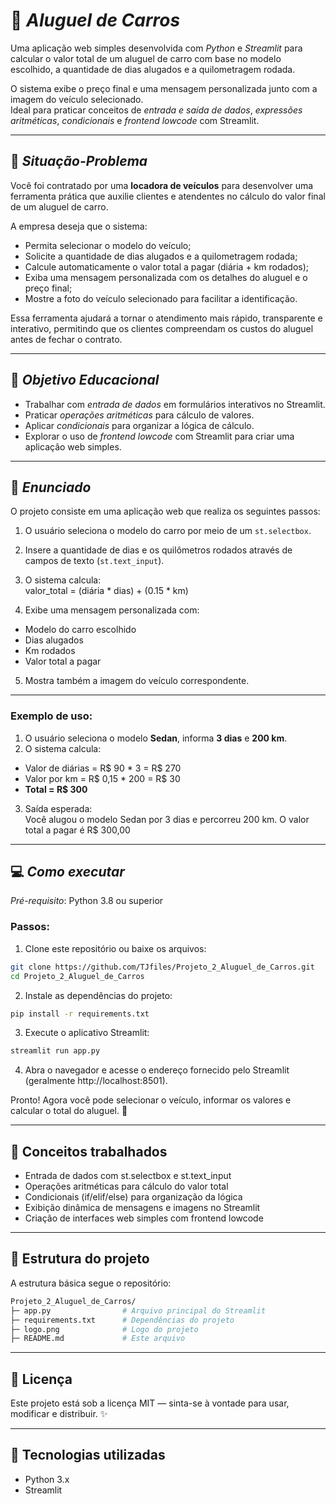 # 🚗 *Aluguel de Carros*

Uma aplicação web simples desenvolvida com *Python* e *Streamlit* para calcular o valor total de um aluguel de carro com base no modelo escolhido, a quantidade de dias alugados e a quilometragem rodada.  

O sistema exibe o preço final e uma mensagem personalizada junto com a imagem do veículo selecionado.  
Ideal para praticar conceitos de *entrada e saída de dados*, *expressões aritméticas*, *condicionais* e *frontend lowcode* com Streamlit.  

---

## 🧩 *Situação-Problema*

Você foi contratado por uma **locadora de veículos** para desenvolver uma ferramenta prática que auxilie clientes e atendentes no cálculo do valor final de um aluguel de carro.  

A empresa deseja que o sistema:

- Permita selecionar o modelo do veículo;
- Solicite a quantidade de dias alugados e a quilometragem rodada;
- Calcule automaticamente o valor total a pagar (diária + km rodados);
- Exiba uma mensagem personalizada com os detalhes do aluguel e o preço final;
- Mostre a foto do veículo selecionado para facilitar a identificação.

Essa ferramenta ajudará a tornar o atendimento mais rápido, transparente e interativo, permitindo que os clientes compreendam os custos do aluguel antes de fechar o contrato.  

---

## 🎯 *Objetivo Educacional*

- Trabalhar com *entrada de dados* em formulários interativos no Streamlit.  
- Praticar *operações aritméticas* para cálculo de valores.  
- Aplicar *condicionais* para organizar a lógica de cálculo.  
- Explorar o uso de *frontend lowcode* com Streamlit para criar uma aplicação web simples.  

---

## 📝 *Enunciado*

O projeto consiste em uma aplicação web que realiza os seguintes passos:

1. O usuário seleciona o modelo do carro por meio de um `st.selectbox`.  
2. Insere a quantidade de dias e os quilômetros rodados através de campos de texto (`st.text_input`).  
3. O sistema calcula:  
valor_total = (diária * dias) + (0.15 * km)

4. Exibe uma mensagem personalizada com:  
- Modelo do carro escolhido  
- Dias alugados  
- Km rodados  
- Valor total a pagar  

5. Mostra também a imagem do veículo correspondente.  

---

### Exemplo de uso:

1. O usuário seleciona o modelo **Sedan**, informa **3 dias** e **200 km**.  
2. O sistema calcula:  

- Valor de diárias = R\$ 90 * 3 = R\$ 270  
- Valor por km = R\$ 0,15 * 200 = R\$ 30  
- **Total = R$ 300**  

3. Saída esperada:  
Você alugou o modelo Sedan por 3 dias e percorreu 200 km.
O valor total a pagar é R$ 300,00


---

## 💻 *Como executar*

*Pré-requisito*: Python 3.8 ou superior  

### Passos:

1. Clone este repositório ou baixe os arquivos:

```bash
git clone https://github.com/TJfiles/Projeto_2_Aluguel_de_Carros.git
cd Projeto_2_Aluguel_de_Carros
```
2. Instale as dependências do projeto:
```bash
pip install -r requirements.txt
```
3. Execute o aplicativo Streamlit:
```bash
streamlit run app.py
```

4. Abra o navegador e acesse o endereço fornecido pelo Streamlit (geralmente http://localhost:8501).

Pronto! Agora você pode selecionar o veículo, informar os valores e calcular o total do aluguel. 🎉

--- 

## **🧠 Conceitos trabalhados**
- Entrada de dados com st.selectbox e st.text_input
- Operações aritméticas para cálculo do valor total
- Condicionais (if/elif/else) para organização da lógica
- Exibição dinâmica de mensagens e imagens no Streamlit
- Criação de interfaces web simples com frontend lowcode

---

## **📂 Estrutura do projeto**

A estrutura básica segue o repositório:
```bash
Projeto_2_Aluguel_de_Carros/
├─ app.py                # Arquivo principal do Streamlit
├─ requirements.txt      # Dependências do projeto
├─ logo.png              # Logo do projeto
├─ README.md             # Este arquivo

```

---
## **📝 Licença**

Este projeto está sob a licença MIT — sinta-se à vontade para usar, modificar e distribuir. ✨

---

## **🔧 Tecnologias utilizadas**

- Python 3.x
- Streamlit